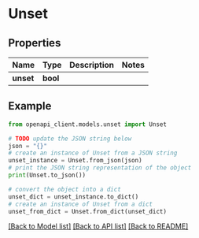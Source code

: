 # Unset


## Properties

Name | Type | Description | Notes
------------ | ------------- | ------------- | -------------
**unset** | **bool** |  | 

## Example

```python
from openapi_client.models.unset import Unset

# TODO update the JSON string below
json = "{}"
# create an instance of Unset from a JSON string
unset_instance = Unset.from_json(json)
# print the JSON string representation of the object
print(Unset.to_json())

# convert the object into a dict
unset_dict = unset_instance.to_dict()
# create an instance of Unset from a dict
unset_from_dict = Unset.from_dict(unset_dict)
```
[[Back to Model list]](../README.md#documentation-for-models) [[Back to API list]](../README.md#documentation-for-api-endpoints) [[Back to README]](../README.md)



